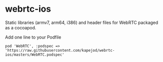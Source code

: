 webrtc-ios
==========

Static libraries (armv7, arm64, i386) and header files for WebRTC packaged as a cocoapod.

Add one line to your Podfile
```
pod 'WebRTC', :podspec => 'https://raw.githubusercontent.com/kapejod/webrtc-ios/masters/WebRTC.podspec'
````
